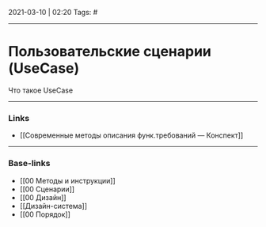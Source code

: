 2021-03-10 | 02:20
Tags: #
___

# Пользовательские сценарии (UseCase)
Что такое UseCase

___
### Links
- [[Современные методы описания функ.требований — Конспект]]

___
### Base-links
- [[00 Методы и инструкции]]
- [[00 Сценарии]]
- [[00 Дизайн]]
- [[Дизайн-система]]
- [[00 Порядок]]

